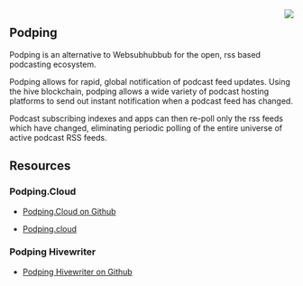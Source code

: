 <img float="right" align="right" src="https://images.hive.blog/u/podping/avatar">

## Podping

Podping is an alternative to Websubhubbub for the open, rss based podcasting ecosystem.

Podping allows for rapid, global notification of podcast feed updates. Using the hive blockchain, podping allows a wide variety of podcast hosting platforms to send out instant notification when a podcast feed has changed.

Podcast subscribing indexes and apps can then re-poll only the rss feeds which have changed, eliminating periodic polling of the entire universe of active podcast RSS feeds.


## Resources

### Podping.Cloud

- [Podping.Cloud on Github](https://github.com/Podcastindex-org/podping.cloud)

- [Podping.cloud](https://podping.cloud/)

### Podping Hivewriter

- [Podping Hivewriter on Github](https://github.com/Podcastindex-org/podping-hivewriter)